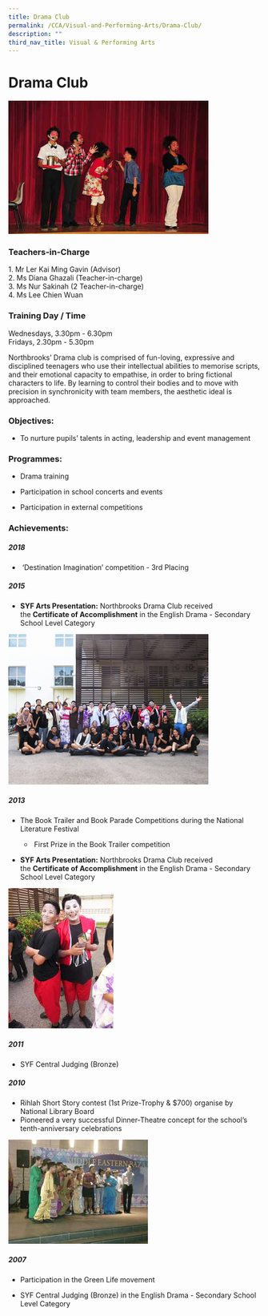 ```yaml
---
title: Drama Club
permalink: /CCA/Visual-and-Performing-Arts/Drama-Club/
description: ""
third_nav_title: Visual & Performing Arts
---
```




Drama Club
==========

![](/images/drama.jpeg)

### Teachers-in-Charge

1. Mr Ler Kai Ming Gavin (Advisor)  
2. Ms Diana Ghazali (Teacher-in-charge)  
3. Ms Nur Sakinah (2 Teacher-in-charge)  
4. Ms Lee Chien Wuan  

### Training Day / Time

Wednesdays, 3.30pm - 6.30pm  
Fridays, 2.30pm - 5.30pm

Northbrooks’ Drama club is comprised of fun-loving, expressive and disciplined teenagers who use their intellectual abilities to memorise scripts, and their emotional capacity to empathise, in order to bring fictional characters to life. By learning to control their bodies and to move with precision in synchronicity with team members, the aesthetic ideal is approached.

### Objectives:

*   To nurture pupils’ talents in acting, leadership and event management

  

### **Programmes:**

*   Drama training  
    
*   Participation in school concerts and events
*   Participation in external competitions

  

### Achievements:
  

##### 2018

*    ‘Destination Imagination’ competition - 3rd Placing  
    

  

##### 2015

*   **SYF Arts Presentation:** Northbrooks Drama Club received the **Certificate of Accomplishment** in the English Drama - Secondary School Level Category

![](/images/Drama_SYF_2015.jpeg)

##### 2013

*   The Book Trailer and Book Parade Competitions during the National Literature Festival
    -  First Prize in the Book Trailer competition
    

*   **SYF Arts Presentation:** Northbrooks Drama Club received the **Certificate of Accomplishment** in the English Drama - Secondary School Level Category

![](/images/Drama2.jpg)

##### 2011

*   SYF Central Judging (Bronze)


 
##### 2010

*   Rihlah Short Story contest (1st Prize-Trophy & $700) organise by National Library Board
*   Pioneered a very successful Dinner-Theatre concept for the school’s tenth-anniversary celebrations

![](/images/Drama4.png)

##### 2007

*   Participation in the Green Life movement
    
*   SYF Central Judging (Bronze) in the English Drama - Secondary School Level Category